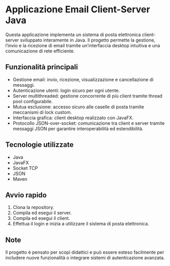 # Applicazione Email Client-Server Java
Questa applicazione implementa un sistema di posta elettronica client-server sviluppato interamente in Java. Il progetto permette la gestione, l’invio e la ricezione di email tramite un’interfaccia desktop intuitiva e una comunicazione di rete efficiente.

## Funzionalità principali
- Gestione email: invio, ricezione, visualizzazione e cancellazione di messaggi.
- Autenticazione utenti: login sicuro per ogni utente.
- Server multithreaded: gestione concorrente di più client tramite thread pool configurabile.
- Mutua esclusione: accesso sicuro alle caselle di posta tramite meccanismi di lock custom.
- Interfaccia grafica: client desktop realizzato con JavaFX.
- Protocollo JSON-over-socket: comunicazione tra client e server tramite messaggi JSON per garantire interoperabilità ed estendibilità.
## Tecnologie utilizzate
- Java
- JavaFX
- Socket TCP
- JSON
- Maven
## Avvio rapido
1. Clona la repository.
2. Compila ed esegui il server.
3. Compila ed esegui il client.
4. Effettua il login e inizia a utilizzare il sistema di posta elettronica.
## Note
Il progetto è pensato per scopi didattici e può essere esteso facilmente per includere nuove funzionalità o integrare sistemi di autenticazione avanzata.
